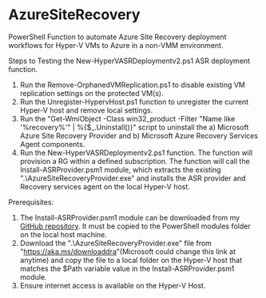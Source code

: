 # AzureSiteRecovery
PowerShell Function to automate Azure Site Recovery deployment workflows for Hyper-V VMs to Azure in a non-VMM environment.

Steps to Testing the New-HyperVASRDeploymentv2.ps1 ASR deployment function.

1) Run the Remove-OrphanedVMReplication.ps1 to disable existing VM replication settings on the protected VM(s).
2) Run the Unregister-HypervHost.ps1 function to unregister the current Hyper-V host and remove local settings.
3) Run the "Get-WmiObject -Class win32_product -Filter "Name like '%recovery%'" | %{$_.Uninstall()}" script to uninstall the
a) Microsoft Azure Site Recovery Provider and b) Microsoft Azure Recovery Services Agent components.
4) Run the New-HyperVASRDeploymentv2.ps1 function. The function will provision a RG within a defined subscription. The function will call the Install-ASRProvider.psm1 module, which extracts the existing ".\AzureSiteRecoveryProvider.exe" and installs the ASR provider and Recovery services agent on the local Hyper-V host.

Prerequisites:
1) The Install-ASRProvider.psm1 module can be downloaded from my <a href="https://github.com/jbernec/AzureSiteRecovery/blob/master/Install-ASRProvider.psm1" rel="noopener" target="_blank">GitHub repository</a>. It must be copied to the PowerShell modules folder on the local host machine.
2) Download the ".\AzureSiteRecoveryProvider.exe" file from "<a href="https://aka.ms/downloaddra" rel="noopener" target="_blank">https://aka.ms/downloaddra</a>"(Microsoft could change this link at anytime) and copy the file to a local folder on the Hyper-V host that matches the $Path variable value in the Install-ASRProvider.psm1 module.
3) Ensure internet access is available on the Hyper-V Host.
